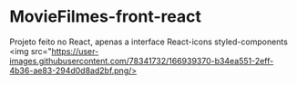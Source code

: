 # MovieFilmes-front-react
Projeto feito no React, apenas a interface
React-icons
styled-components
<img src="https://user-images.githubusercontent.com/78341732/166939370-b34ea551-2eff-4b36-ae83-294d0d8ad2bf.png/>
